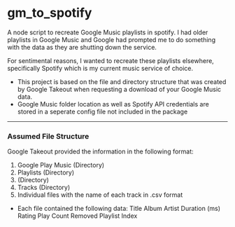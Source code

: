 # gm_to_spotify
A node script to recreate Google Music playlists in spotify. I had older playlists in Google Music and Google had prompted me to do something with the data as they are shutting down the service. 

For sentimental reasons, I wanted to recreate these playlists elsewhere, specifically Spotify which is my current music service of choice. 

* This project is based on the file and directory structure that was created by Google Takeout when requesting a download of your Google Music data. 
* Google Music folder location as well as Spotify API credentials are stored in a seperate config file not included in the package 

---

### Assumed File Structure 
Google Takeout provided the information in the following format: 

1. Google Play Music (Directory)
2. Playlists (Directory)
3. (Directory)
4. Tracks (Directory)
5. Individual files with the name of each track in .csv format 
  * Each file contained the following data:  Title	Album	Artist	Duration (ms)	Rating	Play Count	Removed	Playlist Index
